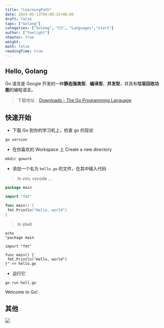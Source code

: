 ```yaml
---
title: "LearningPath"
date: 2024-05-13T09:08:32+08:00
draft: false
taps: ["Golang"]
categories: ["Golang", "CS", "Languages","start"]
author: ["Yeelight"]
showtoc: true
weight:
math: false
readingTime: true
---
```


## Hello, Golang

Go 语言是 Google 开发的一种**静态强类型**、**编译型**、**并发型**，并具有**垃圾回收功能**的编程语言。

>下载地址：[Downloads - The Go Programming Language](https://go.dev/dl/)

## 快速开始

- 下载 Go 到你的学习机上，检查 go 的现状

```shell
go version
```

- 在你喜欢的 Workspace 上 Create a new directory

```shell
mkdir gowork
```

- 添加一个名为 `hello.go` 的文件，在其中输入代码

> In vim, vscode ...

```go
package main

import "fmt"

func main() {
 fmt.Println("Hello, world")
}
```

> In shell

```shell
echo
"package main

import "fmt"

func main() {
 fmt.Println("Hello, world")
}" >> hello.go
```

- 运行它

```shell
go run hell.go
```

Welcome to Go!

## 其他

![](https://s2.loli.net/2024/05/06/pE3MQOLJI2lNGRY.png)

